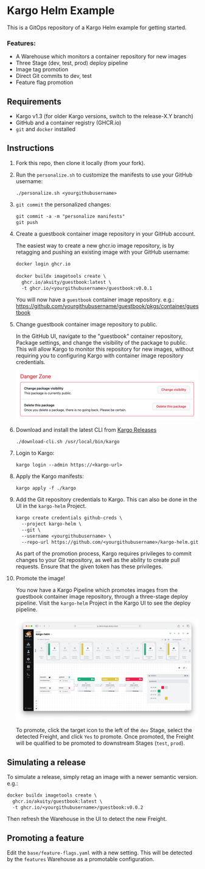 # Kargo Helm Example

This is a GitOps repository of a Kargo Helm example for getting started.

### Features:

* A Warehouse which monitors a container repository for new images
* Three Stage (dev, test, prod) deploy pipeline
* Image tag promotion
* Direct Git commits to dev, test
* Feature flag promotion

## Requirements

* Kargo v1.3 (for older Kargo versions, switch to the release-X.Y branch)
* GitHub and a container registry (GHCR.io)
* `git` and `docker` installed

## Instructions

1. Fork this repo, then clone it locally (from your fork).
2. Run the `personalize.sh` to customize the manifests to use your GitHub
   username:

   ```shell
   ./personalize.sh <yourgithubusername>
   ```
3. `git commit` the personalized changes:

   ```shell
   git commit -a -m "personalize manifests"
   git push
   ```
4. Create a guestbook container image repository in your GitHub account. 

   The easiest way to create a new ghcr.io image repository, is by retagging and 
   pushing an existing image with your GitHub username:

   ```shell
   docker login ghcr.io

   docker buildx imagetools create \
     ghcr.io/akuity/guestbook:latest \
     -t ghcr.io/<yourgithubusername>/guestbook:v0.0.1
   ```

   You will now have a `guestbook` container image repository. e.g.:
   https://github.com/yourgithubusername/guestbook/pkgs/container/guestbook

5. Change guestbook container image repository to public.

   In the GitHub UI, navigate to the "guestbook" container repository, Package
   settings, and change the visibility of the package to public. This will allow
   Kargo to monitor this repository for new images, without requiring you to 
   configuring Kargo with container image repository credentials.

   ![change-package-visibility](docs/change-package-visibility.png)

6. Download and install the latest CLI from [Kargo Releases](https://github.com/akuity/kargo/releases/latest)

   ```shell
   ./download-cli.sh /usr/local/bin/kargo
   ```

7. Login to Kargo:

   ```shell
   kargo login --admin https://<kargo-url>
   ```

8. Apply the Kargo manifests:

   ```shell
   kargo apply -f ./kargo
   ```

9. Add the Git repository credentials to Kargo. This can also be done in the UI
   in the `kargo-helm` Project.

   ```shell
   kargo create credentials github-creds \
     --project kargo-helm \
     --git \
     --username <yourgithubusername> \
     --repo-url https://github.com/<yourgithubusername>/kargo-helm.git
   ```

   As part of the promotion process, Kargo requires privileges to commit changes
   to your Git repository, as well as the ability to create pull requests. Ensure
   that the given token has these privileges.

10. Promote the image!

    You now have a Kargo Pipeline which promotes images from the guestbook
    container image repository, through a three-stage deploy pipeline. Visit
    the `kargo-helm` Project in the Kargo UI to see the deploy pipeline.

    ![pipeline](docs/pipeline.png)

    To promote, click the target icon to the left of the `dev` Stage, select
    the detected Freight, and click `Yes` to promote. Once promoted, the Freight
    will be qualified to be promoted to downstream Stages (`test`, `prod`).


## Simulating a release

To simulate a release, simply retag an image with a newer semantic version. e.g.:

```shell
docker buildx imagetools create \
  ghcr.io/akuity/guestbook:latest \
  -t ghcr.io/<yourgithubusername>/guestbook:v0.0.2
```

Then refresh the Warehouse in the UI to detect the new Freight.


## Promoting a feature

Edit the `base/feature-flags.yaml` with a new setting. This will be detected
by the `features` Warehouse as a promotable configuration.
